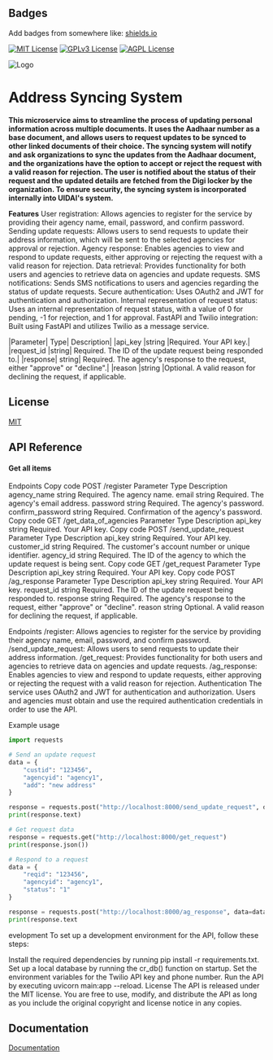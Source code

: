 
## Badges

Add badges from somewhere like: [shields.io](https://shields.io/)

[![MIT License](https://img.shields.io/badge/License-MIT-green.svg)](https://choosealicense.com/licenses/mit/)
[![GPLv3 License](https://img.shields.io/badge/License-GPL%20v3-yellow.svg)](https://opensource.org/licenses/)
[![AGPL License](https://img.shields.io/badge/license-AGPL-blue.svg)](http://www.gnu.org/licenses/agpl-3.0)


![Logo](https://i.imgur.com/PQPfHuh.jpg)



# Address Syncing System

**This microservice aims to streamline the process of updating personal information across multiple documents. It uses the Aadhaar number as a base document, and allows users to request updates to be synced to other linked documents of their choice. The syncing system will notify and ask organizations to sync the updates from the Aadhaar document, and the organizations have the option to accept or reject the request with a valid reason for rejection. The user is notified about the status of their request and the updated details are fetched from the Digi locker by the organization. To ensure security, the syncing system is incorporated internally into UIDAI's system.**

**Features**
 User registration: Allows agencies to register for the service by providing their agency name, email, password, and confirm password.
Sending update requests: Allows users to send requests to update their address information, which will be sent to the selected agencies for approval or rejection.
Agency response: Enables agencies to view and respond to update requests, either approving or rejecting the request with a valid reason for rejection.
Data retrieval: Provides functionality for both users and agencies to retrieve data on agencies and update requests.
SMS notifications: Sends SMS notifications to users and agencies regarding the status of update requests.
Secure authentication: Uses OAuth2 and JWT for authentication and authorization.
Internal representation of request status: Uses an internal representation of request status, with a value of 0 for pending, -1 for rejection, and 1 for approval.
FastAPI and Twilio integration: Built using FastAPI and utilizes Twilio as a message service.



|Parameter|	Type|	Description|
|api_key	|string |Required. Your API key.|
|request_id	|string|	Required. The ID of the update request being responded to.|
|response|	string|	Required. The agency's response to the request, either "approve" or "decline".|
|reason	|string	|Optional. A valid reason for declining the request, if applicable.


## License

[MIT](https://choosealicense.com/licenses/mit/)



## API Reference

#### Get all items
Endpoints
Copy code
POST /register
Parameter	Type	Description
agency_name	string	Required. The agency name.
email	string	Required. The agency's email address.
password	string	Required. The agency's password.
confirm_password	string	Required. Confirmation of the agency's password.
Copy code
GET /get_data_of_agencies
Parameter	Type	Description
api_key	string	Required. Your API key.
Copy code
POST /send_update_request
Parameter	Type	Description
api_key	string	Required. Your API key.
customer_id	string	Required. The customer's account number or unique identifier.
agency_id	string	Required. The ID of the agency to which the update request is being sent.
Copy code
GET /get_request
Parameter	Type	Description
api_key	string	Required. Your API key.
Copy code
POST /ag_response
Parameter	Type	Description
api_key	string	Required. Your API key.
request_id	string	Required. The ID of the update request being responded to.
response	string	Required. The agency's response to the request, either "approve" or "decline".
reason	string	Optional. A valid reason for declining the request, if applicable.





Endpoints
/register: Allows agencies to register for the service by providing their agency name, email, password, and confirm password.
/send_update_request: Allows users to send requests to update their address information.
/get_request: Provides functionality for both users and agencies to retrieve data on agencies and update requests.
/ag_response: Enables agencies to view and respond to update requests, either approving or rejecting the request with a valid reason for rejection.
Authentication
The service uses OAuth2 and JWT for authentication and authorization. Users and agencies must obtain and use the required authentication credentials in order to use the API.

Example usage
```python
import requests

# Send an update request
data = {
    "custid": "123456",
    "agencyid": "agency1",
    "add": "new address"
}

response = requests.post("http://localhost:8000/send_update_request", data=data)
print(response.text)

# Get request data
response = requests.get("http://localhost:8000/get_request")
print(response.json())

# Respond to a request
data = {
    "reqid": "123456",
    "agencyid": "agency1",
    "status": "1"
}

response = requests.post("http://localhost:8000/ag_response", data=data)
print(response.text


```



evelopment
To set up a development environment for the API, follow these steps:

Install the required dependencies by running pip install -r requirements.txt.
Set up a local database by running the cr_db() function on startup.
Set the environment variables for the Twilio API key and phone number.
Run the API by executing uvicorn main:app --reload.
License
The API is released under the MIT license. You are free to use, modify, and distribute the API as long as you include the original copyright and license notice in any copies.


## Documentation

[Documentation](https://linktodocumentation)
